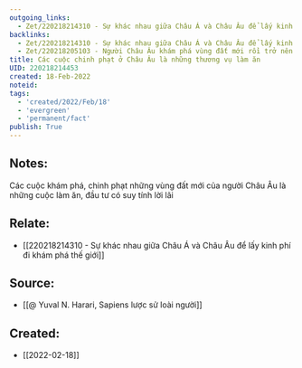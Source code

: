 ```yaml
---
outgoing_links:
  - Zet/220218214310 - Sự khác nhau giữa Châu Á và Châu Âu để lấy kinh phí đi khám phá thế giới
backlinks:
  - Zet/220218214310 - Sự khác nhau giữa Châu Á và Châu Âu để lấy kinh phí đi khám phá thế giới
  - Zet/220218205103 - Người Châu Âu khám phá vùng đất mới rồi trở nên vượt trội so với Châu Á rồi họ đi xâm chiếm Châu Á
title: Các cuộc chinh phạt ở Châu Âu là những thương vụ làm ăn
UID: 220218214453
created: 18-Feb-2022
noteid:
tags:
  - 'created/2022/Feb/18'
  - 'evergreen'
  - 'permanent/fact'
publish: True
---
```

## Notes:
Các cuộc khám phá, chinh phạt những vùng đất mới của người Châu Âu là những cuộc làm ăn, đầu tư có suy tính lời lãi

## Relate:
- [[220218214310 - Sự khác nhau giữa Châu Á và Châu Âu để lấy kinh phí đi khám phá thế giới]]

## Source:
- [[@ Yuval N. Harari, Sapiens lược sử loài người]]



## Created:
- [[2022-02-18]]
